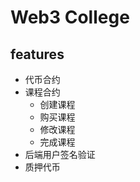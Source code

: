 # Web3 College

## features

- 代币合约
- 课程合约
    - 创建课程
    - 购买课程
    - 修改课程
    - 完成课程
- 后端用户签名验证
- 质押代币